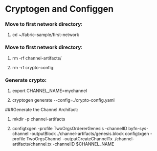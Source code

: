 # Cryptogen and Configgen

### Move to first network directory:

1. cd ~/fabric-sample/first-network

### Move to first network directory:
1. rm -rf channel-artifacts/

2. rm -rf crypto-config

### Generate crypto:
1. export CHANNEL_NAME=mychannel

2. cryptogen generate --config=./crypto-config.yaml

###Generate the Channel Archifact:
1. mkdir -p channel-artifacts

2. configtxgen -profile TwoOrgsOrdererGenesis -channelID byfn-sys-channel -outputBlock ./channel-artifacts/genesis.block
configtxgen -profile TwoOrgsChannel -outputCreateChannelTx ./channel-artifacts/channel.tx -channelID $CHANNEL_NAME